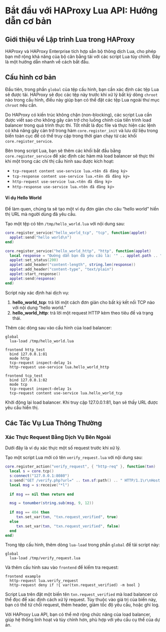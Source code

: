 # Bắt đầu với HAProxy Lua API: Hướng dẫn cơ bản

## Giới thiệu về Lập trình Lua trong HAProxy

HAProxy và HAProxy Enterprise tích hợp sẵn bộ thông dịch Lua, cho phép bạn mở rộng khả năng của bộ cân bằng tải với các script Lua tùy chỉnh. Đây là một hướng dẫn nhanh về cách bắt đầu.

## Cấu hình cơ bản

Đầu tiên, trong phần `global` của tệp cấu hình, bạn cần xác định các tệp Lua sẽ được tải. HAProxy sẽ đọc các tệp này trước khi xử lý bất kỳ dòng `chroot` nào trong cấu hình, điều này giúp bạn có thể đặt các tệp Lua ngoài thư mục `chroot` nếu cần.

Do HAProxy có kiến trúc không chặn (non-blocking), các script Lua cần được viết sao cho không gây cản trở cho luồng chính của tiến trình load balancer trong quá trình thực thi. Tốt nhất là đọc file và thực hiện các lệnh có khả năng gây cản trở trong hàm `core.register_init` và lưu dữ liệu trong biến toàn cục để có thể truy cập trong thời gian chạy từ các khối `core.register_service`.

Bên trong script Lua, bạn sẽ thêm các khối bắt đầu bằng `core.register_service` để xác định các hàm mà load balancer sẽ thực thi khi một trong các chỉ thị cấu hình sau được kích hoạt:

* `tcp-request content use-service lua.<tên đã đăng ký>`
* `tcp-response content use-service lua.<tên đã đăng ký>`
* `http-request use-service lua.<tên đã đăng ký>`
* `http-response use-service lua.<tên đã đăng ký>`

#### Ví dụ Hello World

Để làm quen, chúng ta sẽ tạo một ví dụ đơn giản cho câu “hello world” hiển thị URL mà người dùng đã yêu cầu.

Tạo một tệp có tên `/tmp/hello_world.lua` với nội dung sau:

```lua
core.register_service("hello_world_tcp", "tcp", function(applet)
  applet:send("hello world\n")
end)

core.register_service("hello_world_http", "http", function(applet)
  local response = "Đường dẫn bạn đã yêu cầu là: '" .. applet.path .. "'\n"
  applet:set_status(200)
  applet:add_header("content-length", string.len(response))
  applet:add_header("content-type", "text/plain")
  applet:start_response()
  applet:send(response)
end)
```

Script này xác định hai dịch vụ:

1. **hello\_world\_tcp**: trả lời một cách đơn giản cho bất kỳ kết nối TCP nào với nội dung “hello world.”
2. **hello\_world\_http**: trả lời một request HTTP kèm theo tiêu đề và trạng thái.

Thêm các dòng sau vào cấu hình của load balancer:

```haproxy
global
  lua-load /tmp/hello_world.lua

frontend http_test
  bind 127.0.0.1:81
  mode http
  tcp-request inspect-delay 1s
  http-request use-service lua.hello_world_http

frontend tcp_test
  bind 127.0.0.1:82
  mode tcp
  tcp-request inspect-delay 1s
  tcp-request content use-service lua.hello_world_tcp
```

Khởi động lại load balancer. Khi truy cập 127.0.0.1:81, bạn sẽ thấy URL được yêu cầu hiển thị.

## Các Tác Vụ Lua Thông Thường

### **Xác Thực Request Bằng Dịch Vụ Bên Ngoài**

Dưới đây là ví dụ xác thực một số request trước khi xử lý.

Tạo một script Lua mới có tên `verify_request.lua` với nội dung sau:

```lua
core.register_action("verify_request", { "http-req" }, function(txn)
  local s = core.tcp()
  s:connect("127.0.0.1:8080")
  s:send("GET /verify.php?url=" .. txn.sf:path() .. " HTTP/1.1\r\nHost: verify.example.com\r\n\r\n")
  local msg = s:receive("*l")
  
  if msg == nil then return end

  msg = tonumber(string.sub(msg, 9, 12))
  
  if msg == 404 then
     txn.set_var(txn, "txn.request_verified", true)
  else
     txn.set_var(txn, "txn.request_verified", false)
  end
end)
```

Trong tệp cấu hình, thêm dòng `lua-load` trong phần `global` để tải script này:

```haproxy
global
  lua-load /tmp/verify_request.lua
```

Và thêm cấu hình sau vào `frontend` để kiểm tra request:

```haproxy
frontend example
  http-request lua.verify_request
  http-request deny if !{ var(txn.request_verified) -m bool }
```

Script Lua trên đặt một biến tên `txn.request_verified` mà load balancer có thể đọc để xác định cách xử lý request. Tùy thuộc vào giá trị của biến này, bạn có thể từ chối request, thêm header, giảm tốc độ yêu cầu, hoặc ghi log.

Với HAProxy Lua API, bạn có thể mở rộng chức năng của load balancer, giúp hệ thống linh hoạt và tùy chỉnh hơn, phù hợp với yêu cầu cụ thể của dự án.
